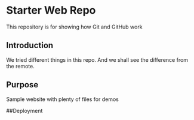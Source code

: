 # Starter Web Repo

This repository is for showing how Git and GitHub work

## Introduction
We tried different things in this repo.
And we shall see the difference from the remote.

## Purpose

Sample website with plenty of files for demos

##Deployment
